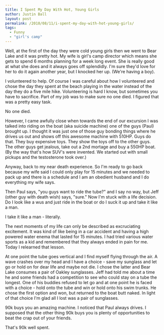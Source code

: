 ```yaml
---
title: I Spent My Day With Hot, Young Girls
author: Justin Ball
layout: post
permalink: /2010/08/11/i-spent-my-day-with-hot-young-girls/
tags:
  - Funny
  - "girl's camp"
---
```


Well, at the first of the day they were cold young girls then we went to Bear Lake and it was pretty hot. My wife is girl's camp director which means she gets to spend 6 months planning for a week long event. She is really good at what she does and it always goes off splendidly. I'm sure they'd love for her to do it again another year, but I knocked her up. (We're having a boy).

I volunteered to help. Of course I was careful about how I volunteered and chose the day they spent at the beach playing in the water instead of the day they do a five mile hike. Volunteering is hard I know, but sometimes you have to sacrifice. Part of my job was to make sure no one died. I figured that was a pretty easy task.

No one died.

However, I came awfully close when towards the end of our excursion I was talked into riding on the boat (aka suicide machine) one of the guys (Paul) brought up. I thought it was just one of those guy bonding things where he drives us out and shows off this awesome machine with 510HP. Guys do that. They buy expensive toys. They show the toys off to the other guys. The other guys get jealous, take out a 2nd mortage and buy a 550HP boat. (By the way that's how SUV's were invented. We started out with small pickups and the testosterone took over.)

Anyway, back to my near death experience. So I'm ready to go back because my wife said I could only play for 15 minutes and we needed to pack up and there is a schedule and I am an obedient husband and I do everything my wife says.

Then Paul says, "you guys want to ride the tube?" and I say no way, but Jeff (other guy with death wish) says, "sure." Now I'm stuck with a life decision. Do I look like a wus and just ride in the boat or do I suck it up and take it like a man.

I take it like a man - literally.

The next moments of my life can only be described as excruciating excitement. It was kind of like being in a car accident and having a high powered water enema that lasted for 15 minutes. I had tried various water sports as a kid and remembered that they always ended in pain for me. Today I relearned that lesson. 

At one point the tube goes vertical and I find myself flying through the air. A wave crashes over my head and I have a choice - save my sunglass and let go or hold on for dear life and maybe not die. I chose the latter and Bear Lake consumes a pair of Oakley sunglasses. Jeff had told me about a time he and some friends had a competition to see who could stay on a tube the longest. One of his buddies refused to let go and at one point he is faced with a choice - hold onto the tube and win or hold onto his swim trunks. He chose the first option and won, but returned to the boat butt naked. In light of that choice I'm glad all I lost was a pair of sunglasses.

90k buys you an amazing machine. I noticed that Paul always drives. I supposed that the other thing 90k buys you is plenty of opportunities to beat the crap out of your friends.

That's 90k well spent.